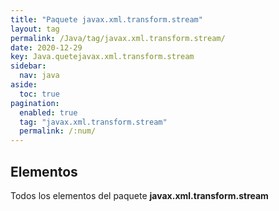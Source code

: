 ```yaml
---
title: "Paquete javax.xml.transform.stream"
layout: tag
permalink: /Java/tag/javax.xml.transform.stream/
date: 2020-12-29
key: Java.quetejavax.xml.transform.stream
sidebar: 
  nav: java
aside: 
  toc: true
pagination: 
  enabled: true
  tag: "javax.xml.transform.stream"
  permalink: /:num/
---
```


<h2>Elementos</h2>
Todos los elementos del paquete <strong>javax.xml.transform.stream</strong>
